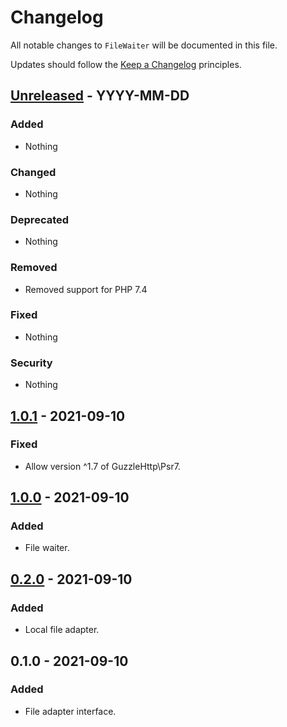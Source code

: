 # Changelog

All notable changes to `FileWaiter` will be documented in this file.

Updates should follow the [Keep a Changelog](http://keepachangelog.com/) principles.


## [Unreleased](https://github.com/Stadly/FileWaiter/compare/v1.0.1...HEAD) - YYYY-MM-DD

### Added
- Nothing

### Changed
- Nothing

### Deprecated
- Nothing

### Removed
- Removed support for PHP 7.4

### Fixed
- Nothing

### Security
- Nothing


## [1.0.1](https://github.com/Stadly/FileWaiter/compare/v1.0.0...v1.0.1) - 2021-09-10

### Fixed
- Allow version ^1.7 of GuzzleHttp\Psr7.


## [1.0.0](https://github.com/Stadly/FileWaiter/compare/v0.2.0...v1.0.0) - 2021-09-10

### Added
- File waiter.


## [0.2.0](https://github.com/Stadly/FileWaiter/compare/v0.1.0...v0.2.0) - 2021-09-10

### Added
- Local file adapter.


## 0.1.0 - 2021-09-10

### Added
- File adapter interface.
